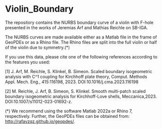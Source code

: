 # Violin_Boundary
The repository contains the NURBS boundary curve of a violin with F-hole presented in the works of Jeremias Arf and Mathias Reichle on SB-IGA.

The NURBS curves are made available either as a Matlab file in the frame of GeoPDEs or as a Rhino file. The Rhino files are split into the full violin or half of the violin due to symmetry.(*)

If you use this data, please cite one of the following references according to the features you used:

[1] J. Arf, M. Reichle, S. Klinkel, B. Simeon. Scaled boundary isogeometric analysis with C^1 coupling for Kirchhoff plate theory, Comput. Methods Appl. Mech. Eng., 415:116198, 2023. DOI:10.1016/j.cma.2023.116198

[2] M. Reichle, J. Arf, B. Simeon, S. Klinkel. Smooth multi-patch scaled boundary isogeometric analysis for Kirchhoff-Love shells, Meccanica,2023. DOI:10.1007/s11012-023-01692-z.

(*) We recommend using the software Matlab 2022a or Rhino 7, respectively. Further, the GeoPDEs files can be obtained from: http://rafavzqz.github.io/geopdes/.
